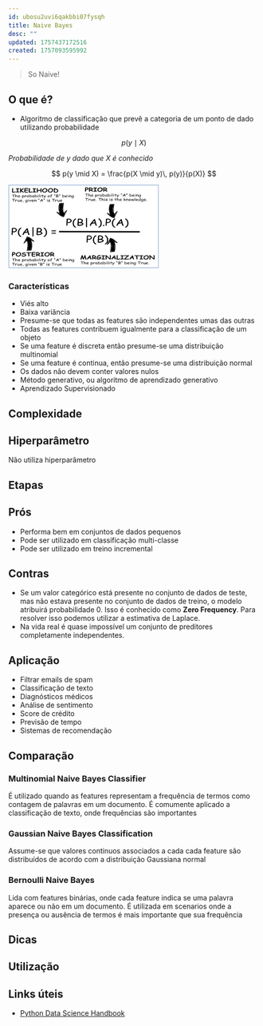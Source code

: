 ```yaml
---
id: ubosu2uvi6qakbbi07fysqh
title: Naive Bayes
desc: ""
updated: 1757437172516
created: 1757093595992
---
```


> So Naive!

## O que é?

- Algoritmo de classificação que prevê a categoria de um ponto de dado utilizando probabilidade

$$
p(y \mid X)
$$

_Probabilidade de y dado que X é conhecido_

$$
p(y \mid X) = \frac{p(X \mid y)\, p(y)}{p(X)}
$$

![Naive Bayes](./assets/machine-learning-naive-bayes.png)

### Características

- Viés alto
- Baixa variância
- Presume-se que todas as features são independentes umas das outras
- Todas as features contribuem igualmente para a classificação de um objeto
- Se uma feature é discreta então presume-se uma distribuição multinomial
- Se uma feature é continua, então presume-se uma distribuição normal
- Os dados não devem conter valores nulos
- Método generativo, ou algoritmo de aprendizado generativo
- Aprendizado Supervisionado

## Complexidade

## Hiperparâmetro

Não utiliza hiperparâmetro

## Etapas

## Prós

- Performa bem em conjuntos de dados pequenos
- Pode ser utilizado em classificação multi-classe
- Pode ser utilizado em treino incremental

## Contras

- Se um valor categórico está presente no conjunto de dados de teste, mas não estava presente no conjunto de dados de treino, o modelo atribuirá probabilidade 0. Isso é conhecido como **Zero Frequency**. Para resolver isso podemos utilizar a estimativa de Laplace.
- Na vida real é quase impossível um conjunto de preditores completamente independentes.

## Aplicação

- Filtrar emails de spam
- Classificação de texto
- Diagnósticos médicos
- Análise de sentimento
- Score de crédito
- Previsão de tempo
- Sistemas de recomendação

## Comparação

### Multinomial Naive Bayes Classifier

É utilizado quando as features representam a frequência de termos como contagem de palavras em um documento. É comumente aplicado a classificação de texto, onde frequências são importantes

### Gaussian Naive Bayes Classification

Assume-se que valores continuos associados a cada cada feature são distribuídos de acordo com a distribuição Gaussiana normal

### Bernoulli Naive Bayes

Lida com features binárias, onde cada feature indica se uma palavra aparece ou não em um documento. É utilizada em scenarios onde a presença ou ausência de termos é mais importante que sua frequência

## Dicas

## Utilização

## Links úteis

- [Python Data Science Handbook](https://jakevdp.github.io/PythonDataScienceHandbook/)
